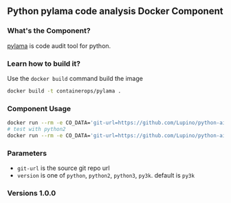 ## Python pylama code analysis Docker Component

### What's the Component?
[pylama](https://github.com/klen/pylama) is code audit tool for python.

### Learn how to build it?
Use the `docker build` command build the image
```bash
docker build -t containerops/pylama .
```

### Component Usage
```bash
docker run --rm -e CO_DATA='git-url=https://github.com/Lupino/python-aio-periodic.git' containerops/pylama
# test with python2
docker run --rm -e CO_DATA='git-url=https://github.com/Lupino/python-aio-periodic.git version=python' containerops/pylama
```

### Parameters
- `git-url` is the source git repo url
- `version` is one of `python`, `python2`, `python3`, `py3k`.  default is `py3k`

### Versions 1.0.0
